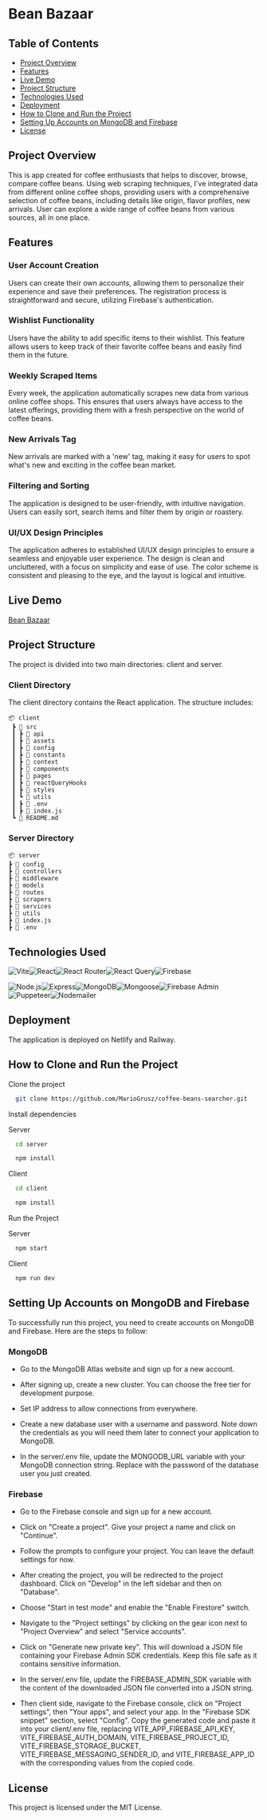 # Bean Bazaar

## Table of Contents

- [Project Overview](#project-overview)
- [Features](#features)
- [Live Demo](#live-demo)
- [Project Structure](#project-structure)
- [Technologies Used](#technologies-used)
- [Deployment](#deployment)
- [How to Clone and Run the Project](#how-to-clone-and-run-the-project)
- [Setting Up Accounts on MongoDB and Firebase](#setting-up-accounts-on-mongodb-and-firebase)
- [License](#license)

## Project Overview

This is app created for coffee enthusiasts that helps to discover, browse, compare coffee beans.
Using web scraping techniques, I've integrated data from different online coffee shops,
providing users with a comprehensive selection of coffee beans, including details like origin, flavor profiles, new arrivals.
User can explore a wide range of coffee beans from various sources, all in one place.

## Features

### User Account Creation

Users can create their own accounts, allowing them to personalize their experience and save their preferences. The registration process is straightforward and secure, utilizing Firebase's authentication.

### Wishlist Functionality

Users have the ability to add specific items to their wishlist. This feature allows users to keep track of their favorite coffee beans and easily find them in the future.

### Weekly Scraped Items

Every week, the application automatically scrapes new data from various online coffee shops. This ensures that users always have access to the latest offerings, providing them with a fresh perspective on the world of coffee beans.

### New Arrivals Tag

New arrivals are marked with a 'new' tag, making it easy for users to spot what's new and exciting in the coffee bean market.

### Filtering and Sorting

The application is designed to be user-friendly, with intuitive navigation. Users can easily sort, search items and filter them by origin or roastery.

### UI/UX Design Principles

The application adheres to established UI/UX design principles to ensure a seamless and enjoyable user experience. The design is clean and uncluttered, with a focus on simplicity and ease of use. The color scheme is consistent and pleasing to the eye, and the layout is logical and intuitive.

## Live Demo

[Bean Bazaar](https://beanbazaar.netlify.app)

## Project Structure

The project is divided into two main directories: client and server.

### Client Directory

The client directory contains the React application. The structure includes:

```
📦 client
 ┣ 📂 src
 ┃ ┣ 📂 api
 ┃ ┣ 📂 assets
 ┃ ┣ 📂 config
 ┃ ┣ 📂 constants
 ┃ ┣ 📂 context
 ┃ ┣ 📂 components
 ┃ ┣ 📂 pages
 ┃ ┣ 📂 reactQueryHooks
 ┃ ┣ 📂 styles
 ┃ ┗ 📂 utils
 ┃ ┣ 📜 .env
 ┃ ┣ 📜 index.js
 ┗ 📜 README.md
```

### Server Directory

```
📦 server
┣ 📂 config
┣ 📂 controllers
┣ 📂 middleware
┣ 📂 models
┣ 📂 routes
┣ 📂 scrapers
┣ 📂 services
┣ 📂 utils
┣ 📜 index.js
┣ 📜 .env
```

## Technologies Used

<img alt="Vite" src="https://img.shields.io/badge/-Vite-646CFF?logo=vite&logoColor=white&style=for-the-badge"><img alt="React" src="https://img.shields.io/badge/-React-61DAFB?logo=react&logoColor=white&style=for-the-badge"><img alt="React Router" src="https://img.shields.io/badge/-React_Router-CA4245?logo=react-router&logoColor=white&style=for-the-badge"><img alt="React Query" src="https://img.shields.io/badge/-React_Query-000000?logo=react-query&logoColor=white&style=for-the-badge"><img alt="Firebase" src="https://img.shields.io/badge/-Firebase-FFCA28?logo=firebase&logoColor=black&style=for-the-badge">

<img alt="Node.js" src="https://img.shields.io/badge/-Node.js-339933?logo=node-dot-js&logoColor=white&style=for-the-badge"><img alt="Express" src="https://img.shields.io/badge/-Express-000000?logo=express&logoColor=white&style=for-the-badge"><img alt="MongoDB" src="https://img.shields.io/badge/-MongoDB-47A248?logo=mongoDB&logoColor=white&style=for-the-badge"><img alt="Mongoose" src="https://img.shields.io/badge/-Mongoose-880000?logoColor=white&style=for-the-badge"><img alt="Firebase Admin" src="https://img.shields.io/badge/-Firebase_Admin-FFCA28?logo=firebase&logoColor=black&style=for-the-badge"><img alt="Puppeteer" src="https://img.shields.io/badge/-Puppeteer-40B5A4?logo=puppeteer&logoColor=white&style=for-the-badge"><img alt="Nodemailer" src="https://img.shields.io/badge/-Nodemailer-009CAB?logo=nodemailer&logoColor=white&style=for-the-badge">

## Deployment

The application is deployed on Netlify and Railway.

## How to Clone and Run the Project

Clone the project

```bash
  git clone https://github.com/MarioGrusz/coffee-beans-searcher.git
```

Install dependencies

Server

```bash
  cd server
```

```bash
  npm install
```

Client

```bash
  cd client
```

```bash
  npm install
```

Run the Project

Server

```bash
  npm start
```

Client

```bash
  npm run dev
```

## Setting Up Accounts on MongoDB and Firebase

To successfully run this project, you need to create accounts on MongoDB and Firebase. Here are the steps to follow:

### MongoDB

- Go to the MongoDB Atlas website and sign up for a new account.

- After signing up, create a new cluster. You can choose the free tier for development purpose.

- Set IP address to allow connections from everywhere.

- Create a new database user with a username and password. Note down the credentials as you will need them later to connect your application to MongoDB.

- In the server/.env file, update the MONGODB_URL variable with your MongoDB connection string. Replace <password> with the password of the database user you just created.

### Firebase

- Go to the Firebase console and sign up for a new account.

- Click on "Create a project". Give your project a name and click on "Continue".

- Follow the prompts to configure your project. You can leave the default settings for now.

- After creating the project, you will be redirected to the project dashboard. Click on "Develop" in the left sidebar and then on "Database".

- Choose "Start in test mode" and enable the "Enable Firestore" switch.

- Navigate to the "Project settings" by clicking on the gear icon next to "Project Overview" and select "Service accounts".

- Click on "Generate new private key". This will download a JSON file containing your Firebase Admin SDK credentials. Keep this file safe as it contains sensitive information.

- In the server/.env file, update the FIREBASE_ADMIN_SDK variable with the content of the downloaded JSON file converted into a JSON string.

- Then client side, navigate to the Firebase console, click on "Project settings", then "Your apps", and select your app. In the "Firebase SDK snippet" section, select "Config". Copy the generated code and paste it into your client/.env file, replacing VITE_APP_FIREBASE_API_KEY, VITE_FIREBASE_AUTH_DOMAIN, VITE_FIREBASE_PROJECT_ID, VITE_FIREBASE_STORAGE_BUCKET, VITE_FIREBASE_MESSAGING_SENDER_ID, and VITE_FIREBASE_APP_ID with the corresponding values from the copied code.

## License

This project is licensed under the MIT License.
